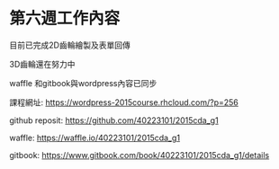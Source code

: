 # 第六週工作內容

目前已完成2D齒輪繪製及表單回傳

3D齒輪還在努力中

waffle 和gitbook與wordpress內容已同步

課程網址: https://wordpress-2015course.rhcloud.com/?p=256 

github reposit: https://github.com/40223101/2015cda_g1

waffle: https://waffle.io/40223101/2015cda_g1

gitbook: https://www.gitbook.com/book/40223101/2015cda_g1/details